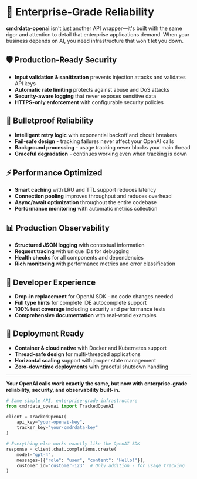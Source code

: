 # 🏢 Enterprise-Grade Reliability

**cmdrdata-openai** isn't just another API wrapper—it's built with the same rigor and attention to detail that enterprise applications demand. When your business depends on AI, you need infrastructure that won't let you down.

## 🛡️ Production-Ready Security
- **Input validation & sanitization** prevents injection attacks and validates API keys
- **Automatic rate limiting** protects against abuse and DoS attacks
- **Security-aware logging** that never exposes sensitive data
- **HTTPS-only enforcement** with configurable security policies

## 🔄 Bulletproof Reliability
- **Intelligent retry logic** with exponential backoff and circuit breakers
- **Fail-safe design** - tracking failures never affect your OpenAI calls
- **Background processing** - usage tracking never blocks your main thread
- **Graceful degradation** - continues working even when tracking is down

## ⚡ Performance Optimized
- **Smart caching** with LRU and TTL support reduces latency
- **Connection pooling** improves throughput and reduces overhead
- **Async/await optimization** throughout the entire codebase
- **Performance monitoring** with automatic metrics collection

## 📊 Production Observability
- **Structured JSON logging** with contextual information
- **Request tracing** with unique IDs for debugging
- **Health checks** for all components and dependencies
- **Rich monitoring** with performance metrics and error classification

## 🔧 Developer Experience
- **Drop-in replacement** for OpenAI SDK - no code changes needed
- **Full type hints** for complete IDE autocomplete support
- **100% test coverage** including security and performance tests
- **Comprehensive documentation** with real-world examples

## 🚀 Deployment Ready
- **Container & cloud native** with Docker and Kubernetes support
- **Thread-safe design** for multi-threaded applications
- **Horizontal scaling** support with proper state management
- **Zero-downtime deployments** with graceful shutdown handling

---

**Your OpenAI calls work exactly the same, but now with enterprise-grade reliability, security, and observability built-in.**

```python
# Same simple API, enterprise-grade infrastructure
from cmdrdata_openai import TrackedOpenAI

client = TrackedOpenAI(
    api_key="your-openai-key",
    tracker_key="your-cmdrdata-key"
)

# Everything else works exactly like the OpenAI SDK
response = client.chat.completions.create(
    model="gpt-4",
    messages=[{"role": "user", "content": "Hello!"}],
    customer_id="customer-123"  # Only addition - for usage tracking
)
```
